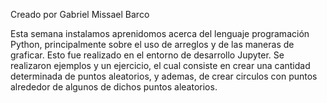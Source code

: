 Creado por Gabriel Missael Barco

Esta semana instalamos aprenidomos acerca del lenguaje programación Python, principalmente sobre el uso de arreglos y de las maneras de graficar. Esto fue realizado en el entorno de desarrollo Jupyter. Se realizaron ejemplos y un ejercicio, el cual consiste en crear una cantidad determinada de puntos aleatorios, y ademas, de crear circulos con puntos alrededor de algunos de dichos puntos aleatorios.
